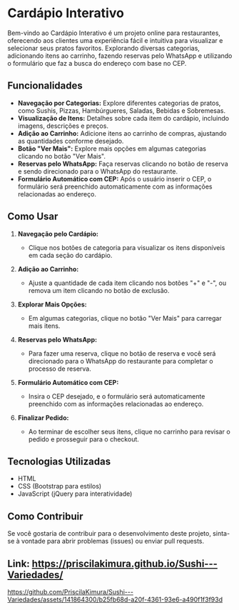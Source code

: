 # Cardápio Interativo

Bem-vindo ao Cardápio Interativo é um projeto online para restaurantes, oferecendo aos clientes uma experiência fácil e intuitiva para visualizar e selecionar seus pratos favoritos. Explorando diversas categorias, adicionando itens ao carrinho, fazendo reservas pelo WhatsApp e utilizando o formulário que faz a busca do endereço com base no CEP. 


## Funcionalidades

- **Navegação por Categorias:** Explore diferentes categorias de pratos, como Sushis, Pizzas, Hambúrgueres, Saladas, Bebidas e Sobremesas.
- **Visualização de Itens:** Detalhes sobre cada item do cardápio, incluindo imagens, descrições e preços.
- **Adição ao Carrinho:** Adicione itens ao carrinho de compras, ajustando as quantidades conforme desejado.
- **Botão "Ver Mais":** Explore mais opções em algumas categorias clicando no botão "Ver Mais".
- **Reservas pelo WhatsApp:** Faça reservas clicando no botão de reserva e sendo direcionado para o WhatsApp do restaurante.
- **Formulário Automático com CEP:** Após o usuário inserir o CEP, o formulário será preenchido automaticamente com as informações relacionadas ao endereço.

## Como Usar

1. **Navegação pelo Cardápio:**
   - Clique nos botões de categoria para visualizar os itens disponíveis em cada seção do cardápio.

2. **Adição ao Carrinho:**
   - Ajuste a quantidade de cada item clicando nos botões "+" e "-", ou remova um item clicando no botão de exclusão.

3. **Explorar Mais Opções:**
   - Em algumas categorias, clique no botão "Ver Mais" para carregar mais itens.

4. **Reservas pelo WhatsApp:**
   - Para fazer uma reserva, clique no botão de reserva e você será direcionado para o WhatsApp do restaurante para completar o processo de reserva.

5. **Formulário Automático com CEP:**
   - Insira o CEP desejado, e o formulário será automaticamente preenchido com as informações relacionadas ao endereço.

6. **Finalizar Pedido:**
   - Ao terminar de escolher seus itens, clique no carrinho para revisar o pedido e prosseguir para o checkout.
## Tecnologias Utilizadas

- HTML
- CSS (Bootstrap para estilos)
- JavaScript (jQuery para interatividade)

## Como Contribuir

Se você gostaria de contribuir para o desenvolvimento deste projeto, sinta-se à vontade para abrir problemas (issues) ou enviar pull requests.

## Link: https://priscilakimura.github.io/Sushi---Variedades/



https://github.com/PriscilaKimura/Sushi---Variedades/assets/141864300/b25fb68d-a20f-4361-93e6-a490f1f3f93d



